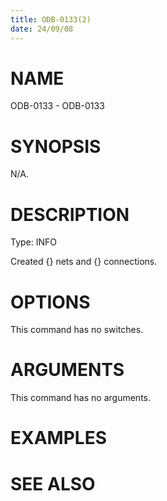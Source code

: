 ```yaml
---
title: ODB-0133(2)
date: 24/09/08
---
```


# NAME

ODB-0133 - ODB-0133

# SYNOPSIS

N/A.

# DESCRIPTION

Type: INFO

Created {} nets and {} connections.

# OPTIONS

This command has no switches.

# ARGUMENTS

This command has no arguments.

# EXAMPLES

# SEE ALSO
